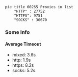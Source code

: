 
```mermaid
pie title 60265 Proxies in list
    "HTTP" : 27752
    "HTTPS": 9751
    "SOCKS" : 30670
```

### Some Info
#### Average Timeout

- mixed: 3.6s
- http: 1.9s
- https: 8.2s
- socks: 5.2s